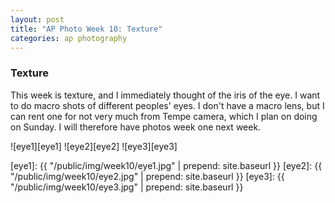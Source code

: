 ```yaml
---
layout: post
title: "AP Photo Week 10: Texture"
categories: ap photography
---
```


### Texture

This week is texture, and I immediately thought of the iris of the eye.
I want to do macro shots of different peoples' eyes. I don't have a
macro lens, but I can rent one for not very much from Tempe camera,
which I plan on doing on Sunday. I will therefore have photos week one
next week.

![eye1][eye1]
![eye2][eye2]
![eye3][eye3]

[eye1]: {{ "/public/img/week10/eye1.jpg" | prepend: site.baseurl }}
[eye2]: {{ "/public/img/week10/eye2.jpg" | prepend: site.baseurl }}
[eye3]: {{ "/public/img/week10/eye3.jpg" | prepend: site.baseurl }}
